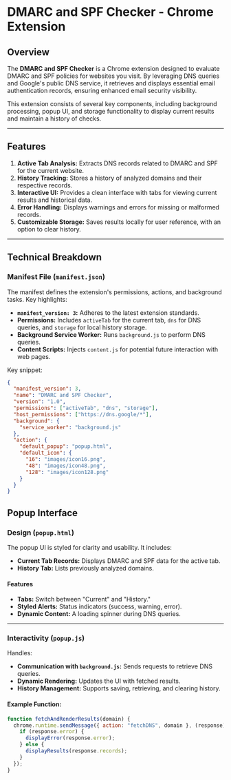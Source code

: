 # DMARC and SPF Checker - Chrome Extension

## Overview

The **DMARC and SPF Checker** is a Chrome extension designed to evaluate DMARC and SPF policies for websites you visit. By leveraging DNS queries and Google's public DNS service, it retrieves and displays essential email authentication records, ensuring enhanced email security visibility.

This extension consists of several key components, including background processing, popup UI, and storage functionality to display current results and maintain a history of checks.

---

## Features

1. **Active Tab Analysis:** Extracts DNS records related to DMARC and SPF for the current website.
2. **History Tracking:** Stores a history of analyzed domains and their respective records.
3. **Interactive UI:** Provides a clean interface with tabs for viewing current results and historical data.
4. **Error Handling:** Displays warnings and errors for missing or malformed records.
5. **Customizable Storage:** Saves results locally for user reference, with an option to clear history.

---

## Technical Breakdown

### Manifest File (`manifest.json`)

The manifest defines the extension's permissions, actions, and background tasks. Key highlights:
- **`manifest_version: 3`:** Adheres to the latest extension standards.
- **Permissions:** Includes `activeTab` for the current tab, `dns` for DNS queries, and `storage` for local history storage.
- **Background Service Worker:** Runs `background.js` to perform DNS queries.
- **Content Scripts:** Injects `content.js` for potential future interaction with web pages.

Key snippet:
```json
{
  "manifest_version": 3,
  "name": "DMARC and SPF Checker",
  "version": "1.0",
  "permissions": ["activeTab", "dns", "storage"],
  "host_permissions": ["https://dns.google/*"],
  "background": {
    "service_worker": "background.js"
  },
  "action": {
    "default_popup": "popup.html",
    "default_icon": {
      "16": "images/icon16.png",
      "48": "images/icon48.png",
      "128": "images/icon128.png"
    }
  }
}
```
## Popup Interface

### Design (`popup.html`)

The popup UI is styled for clarity and usability. It includes:

- **Current Tab Records:** Displays DMARC and SPF data for the active tab.
- **History Tab:** Lists previously analyzed domains.

#### Features

- **Tabs:** Switch between "Current" and "History."
- **Styled Alerts:** Status indicators (success, warning, error).
- **Dynamic Content:** A loading spinner during DNS queries.

---

### Interactivity (`popup.js`)

Handles:

- **Communication with `background.js`:** Sends requests to retrieve DNS queries.
- **Dynamic Rendering:** Updates the UI with fetched results.
- **History Management:** Supports saving, retrieving, and clearing history.

#### Example Function:
```javascript
function fetchAndRenderResults(domain) {
  chrome.runtime.sendMessage({ action: "fetchDNS", domain }, (response) => {
    if (response.error) {
      displayError(response.error);
    } else {
      displayResults(response.records);
    }
  });
}